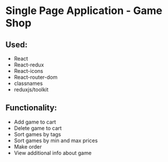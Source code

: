 # Single Page Application - Game Shop

## Used:
- React
- React-redux
- React-icons
- React-router-dom
- classnames
- reduxjs/toolkit

## Functionality:
- Add game to cart
- Delete game to cart
- Sort games by tags
- Sort games by min and max prices
- Make order
- View additional info about game